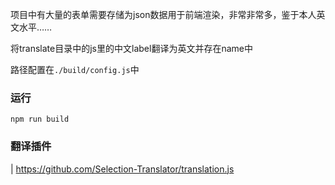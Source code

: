 项目中有大量的表单需要存储为json数据用于前端渲染，非常非常多，鉴于本人英文水平……

将translate目录中的js里的中文label翻译为英文并存在name中

路径配置在`./build/config.js`中

### 运行

`npm run build`

### 翻译插件

| https://github.com/Selection-Translator/translation.js

